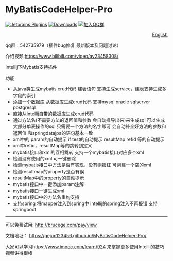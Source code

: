 # MyBatisCodeHelper-Pro

[![Jetbrains Plugins](https://img.shields.io/jetbrains/plugin/v/9837-a8translate.svg)][plugin]
[![Downloads](https://img.shields.io/jetbrains/plugin/d/9837.svg?style=flat-square)][plugin]
[![加入QQ群](https://img.shields.io/badge/chat-QQ群-46BC99.svg?style=flat-square)](//shang.qq.com/wpa/qunwpa?idkey=6bc11bfe278fa0d1d0d6292fa010b1aa8ddadbfeb70ef893083d5ab800137c1a)


<div align="right">
<a href="README_EN.md">English</a>  
</div>

qq群：542735979（插件bug修复 最新版本及问题讨论）

介绍视频:https://www.bilibili.com/video/av23458308/

Intellij下Mybatis支持插件 

功能
- 从java类生成mybatis crud代码 建表语句 支持生成service，建表支持生成多字段的索引
- 添加一个数据库 从数据库生成crud代码 支持mysql oracle sqlserver postgresql 
- 直接从Intellij自带的数据库生成crud代码
- 通过方法名(不需要方法的返回值和参数 会自动推导出来)来生成sql 可以生成大部分单表操作的sql 只需要一个方法的名字即可 会自动补全好方法的参数和返回值 和springdatajpa的语句基本一致
- xml中的 param的自动提示 if test的自动提示 resultMap refid 等的自动提示
- xml中refid，resultMap等的跳转到定义
- mybatis接口和xml的互相跳转  支持一个mybatis接口对应多个xml
- 检测没有使用的xml 可一键删除
- 检测mybatis接口中方法是否有实现，没有则报红 可创建一个空的xml
- 检测resultmap的property是否有误 
- resultMap中的property的自动提示
- mybatis接口中一键添加param注解
- mybatis接口一键生成xml
- mybatis接口中的方法名重构支持
- 支持spring 将mapper注入到spring中 intellij的spring注入不再报错 支持springboot

-----------------------------------------------------------------------

可以免费试用: http://brucege.com/pay/view

文档地址： https://gejun123456.github.io/MyBatisCodeHelper-Pro/


大家可以学习https://www.imooc.com/learn/924 来掌握更多使用Intellij的技巧 视频讲得很棒


[plugin]: https://plugins.jetbrains.com/plugin/9837





